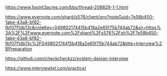 https://www.1point3acres.com/bbs/thread-208829-1-1.html   

https://www.evernote.com/shard/s576/client/snv?noteGuid=7e58b450-1abe-43a8-bf82-fbf07f1db13c&noteKey=049802174415b418a2e65f75b744ab72&sn=https%3A%2F%2Fwww.evernote.com%2Fshard%2Fs576%2Fsh%2F7e58b450-1abe-43a8-bf82-fbf07f1db13c%2F049802174415b418a2e65f75b744ab72&title=Interview%2BPreparation   

https://github.com/checkcheckzz/system-design-interview     

https://www.interviewbit.com/practice/   
